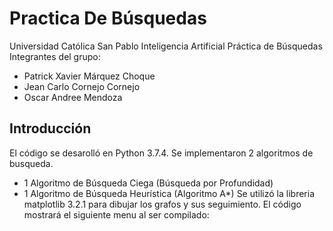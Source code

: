 # Practica De Búsquedas
Universidad Católica San Pablo
Inteligencia Artificial
Práctica de Búsquedas
Integrantes del grupo:
* Patrick Xavier Márquez Choque
* Jean Carlo Cornejo Cornejo
* Oscar Andree Mendoza
## Introducción
El código se desarolló en Python 3.7.4.
Se implementaron 2 algoritmos de busqueda.
* 1 Algoritmo de Búsqueda Ciega (Búsqueda por Profundidad)
* 1 Algoritmo de Búsqueda Heurística (Algoritmo A*)
Se utilizó la libreria matplotlib 3.2.1 para dibujar los grafos y sus seguimiento. El código mostrará el siguiente menu al ser compilado:
